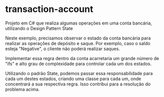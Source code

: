 # transaction-account
Projeto em C# que realiza algumas operações em uma conta bancária, utilizando o Design Pattern State

Neste exemplo, precisamos observar o estado da conta bancária para realizar as operações de depósito e saque. Por exemplo, caso o saldo esteja "Negative", o cliente não poderá realizar saques. 

Implementar essa regra dentro da conta acarretaria um grande número de "ifs" e alto grau de complexidade para controlar cada um dos estados.

Utilizando o padrão State, podemos passar essa responsabilidade para cada um destes estados, criando uma classe para cada um, onde concentrará a sua respectiva regra. Isso contribui para a resolução do problema acima.

